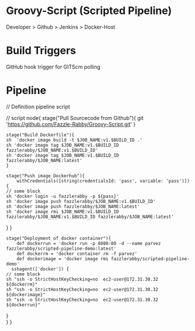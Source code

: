 # Groovy-Script  (Scripted Pipeline)

Developer > Github > Jenkins > Docker-Host

# Build Triggers

GitHub hook trigger for GITScm polling

# Pipeline

// Definition
pipeline script

// script
node{
    stage("Pull Sourcecode from Github"){
        git 'https://github.com/Fazzle-Rabby/Groovy-Script.git'
    }
    
    stage("Build Dockerfile"){
    sh  'docker image build -t $JOB_NAME:v1.$BUILD_ID .'
    sh 'docker image tag $JOB_NAME:v1.$BUILD_ID  fazzlerabby/$JOB_NAME:v1.$BUILD_ID'
    sh 'docker image tag $JOB_NAME:v1.$BUILD_ID  fazzlerabby/$JOB_NAME:latest'
    }
    
    stage("Push image Dockerhub"){
        withCredentials([string(credentialsId: 'pass', variable: 'pass')]) {
    // some block
    sh 'docker login -u fazzlerabby -p ${pass}'
    sh 'docker image push fazzlerabby/$JOB_NAME:v1.$BUILD_ID'
    sh 'docker image push fazzlerabby/$JOB_NAME:latest'
    sh 'docker image rmi $JOB_NAME:v1.$BUILD_ID fazzlerabby/$JOB_NAME:v1.$BUILD_ID fazzlerabby/$JOB_NAME:latest'
}
    }
    
    stage("Deployment of docker container"){
        def dockerrun = 'docker run -p 8080:80 -d --name parvez fazzlerabby/scripted-pipeline-demo:latest'
        def dockerrm = 'docker container rm -f parvez'
        def dockerimage = 'docker image rmi fazzlerabby/scripted-pipeline-demo'
      sshagent(['docker']) {
    // some block
    sh "ssh -o StrictHostKeyChecking=no  ec2-user@172.31.30.32 ${dockerrm}"
    sh "ssh -o StrictHostKeyChecking=no  ec2-user@172.31.30.32 ${dockerimage}"
    sh "ssh -o StrictHostKeyChecking=no  ec2-user@172.31.30.32 ${dockerrun}"
}  
    }
}
